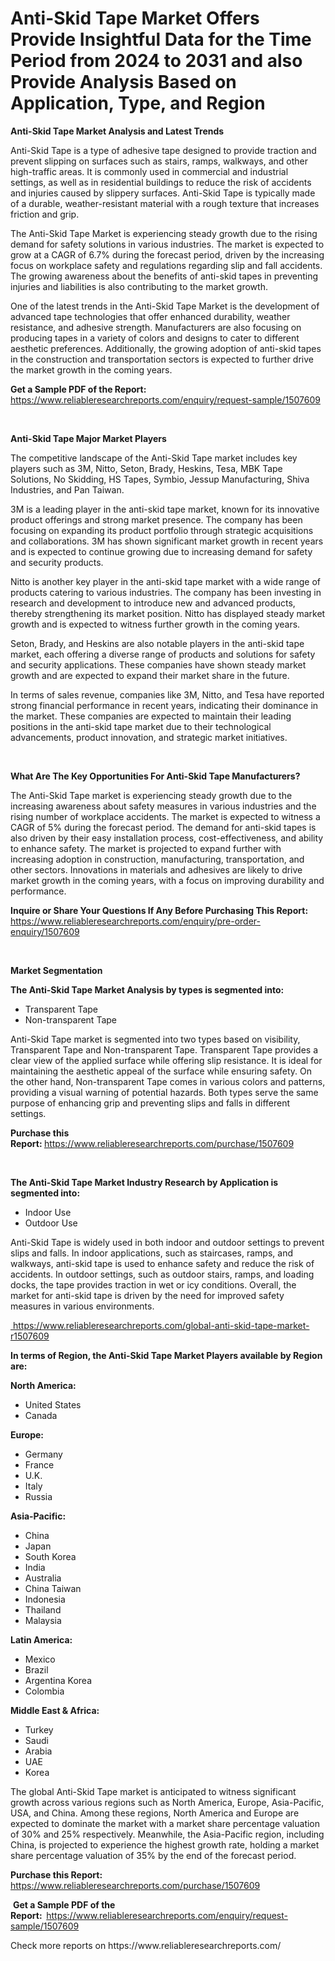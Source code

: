 <p><h1>Anti-Skid Tape Market Offers Provide Insightful Data for the Time Period from 2024 to 2031 and also Provide Analysis Based on Application, Type, and Region</h1></p><p><strong>Anti-Skid Tape Market Analysis and Latest Trends</strong></p>
<p><p>Anti-Skid Tape is a type of adhesive tape designed to provide traction and prevent slipping on surfaces such as stairs, ramps, walkways, and other high-traffic areas. It is commonly used in commercial and industrial settings, as well as in residential buildings to reduce the risk of accidents and injuries caused by slippery surfaces. Anti-Skid Tape is typically made of a durable, weather-resistant material with a rough texture that increases friction and grip.</p><p>The Anti-Skid Tape Market is experiencing steady growth due to the rising demand for safety solutions in various industries. The market is expected to grow at a CAGR of 6.7% during the forecast period, driven by the increasing focus on workplace safety and regulations regarding slip and fall accidents. The growing awareness about the benefits of anti-skid tapes in preventing injuries and liabilities is also contributing to the market growth.</p><p>One of the latest trends in the Anti-Skid Tape Market is the development of advanced tape technologies that offer enhanced durability, weather resistance, and adhesive strength. Manufacturers are also focusing on producing tapes in a variety of colors and designs to cater to different aesthetic preferences. Additionally, the growing adoption of anti-skid tapes in the construction and transportation sectors is expected to further drive the market growth in the coming years.</p></p>
<p><strong>Get a Sample PDF of the Report:&nbsp;</strong> <a href="https://www.reliableresearchreports.com/enquiry/request-sample/1507609">https://www.reliableresearchreports.com/enquiry/request-sample/1507609</a></p>
<p>&nbsp;</p>
<p><strong>Anti-Skid Tape Major Market Players</strong></p>
<p><p>The competitive landscape of the Anti-Skid Tape market includes key players such as 3M, Nitto, Seton, Brady, Heskins, Tesa, MBK Tape Solutions, No Skidding, HS Tapes, Symbio, Jessup Manufacturing, Shiva Industries, and Pan Taiwan. </p><p>3M is a leading player in the anti-skid tape market, known for its innovative product offerings and strong market presence. The company has been focusing on expanding its product portfolio through strategic acquisitions and collaborations. 3M has shown significant market growth in recent years and is expected to continue growing due to increasing demand for safety and security products.</p><p>Nitto is another key player in the anti-skid tape market with a wide range of products catering to various industries. The company has been investing in research and development to introduce new and advanced products, thereby strengthening its market position. Nitto has displayed steady market growth and is expected to witness further growth in the coming years.</p><p>Seton, Brady, and Heskins are also notable players in the anti-skid tape market, each offering a diverse range of products and solutions for safety and security applications. These companies have shown steady market growth and are expected to expand their market share in the future.</p><p>In terms of sales revenue, companies like 3M, Nitto, and Tesa have reported strong financial performance in recent years, indicating their dominance in the market. These companies are expected to maintain their leading positions in the anti-skid tape market due to their technological advancements, product innovation, and strategic market initiatives.</p></p>
<p>&nbsp;</p>
<p><strong>What Are The Key Opportunities For Anti-Skid Tape Manufacturers?</strong></p>
<p><p>The Anti-Skid Tape market is experiencing steady growth due to the increasing awareness about safety measures in various industries and the rising number of workplace accidents. The market is expected to witness a CAGR of 5% during the forecast period. The demand for anti-skid tapes is also driven by their easy installation process, cost-effectiveness, and ability to enhance safety. The market is projected to expand further with increasing adoption in construction, manufacturing, transportation, and other sectors. Innovations in materials and adhesives are likely to drive market growth in the coming years, with a focus on improving durability and performance.</p></p>
<p><strong>Inquire or Share Your Questions If Any Before Purchasing This Report:</strong> <a href="https://www.reliableresearchreports.com/enquiry/pre-order-enquiry/1507609">https://www.reliableresearchreports.com/enquiry/pre-order-enquiry/1507609</a></p>
<p>&nbsp;</p>
<p><strong>Market Segmentation</strong></p>
<p><strong>The Anti-Skid Tape Market Analysis by types is segmented into:</strong></p>
<p><ul><li>Transparent Tape</li><li>Non-transparent Tape</li></ul></p>
<p><p>Anti-Skid Tape market is segmented into two types based on visibility, Transparent Tape and Non-transparent Tape. Transparent Tape provides a clear view of the applied surface while offering slip resistance. It is ideal for maintaining the aesthetic appeal of the surface while ensuring safety. On the other hand, Non-transparent Tape comes in various colors and patterns, providing a visual warning of potential hazards. Both types serve the same purpose of enhancing grip and preventing slips and falls in different settings.</p></p>
<p><strong>Purchase this Report:&nbsp;</strong><a href="https://www.reliableresearchreports.com/purchase/1507609">https://www.reliableresearchreports.com/purchase/1507609</a></p>
<p>&nbsp;</p>
<p><strong>The Anti-Skid Tape Market Industry Research by Application is segmented into:</strong></p>
<p><ul><li>Indoor Use</li><li>Outdoor Use</li></ul></p>
<p><p>Anti-Skid Tape is widely used in both indoor and outdoor settings to prevent slips and falls. In indoor applications, such as staircases, ramps, and walkways, anti-skid tape is used to enhance safety and reduce the risk of accidents. In outdoor settings, such as outdoor stairs, ramps, and loading docks, the tape provides traction in wet or icy conditions. Overall, the market for anti-skid tape is driven by the need for improved safety measures in various environments.</p></p>
<p><a href="https://www.reliableresearchreports.com/global-anti-skid-tape-market-r1507609">&nbsp;https://www.reliableresearchreports.com/global-anti-skid-tape-market-r1507609</a></p>
<p><strong>In terms of Region, the Anti-Skid Tape Market Players available by Region are:</strong></p>
<p>
    <p> <strong> North America: </strong>
        <ul>
            <li>United States</li>
            <li>Canada</li>
        </ul>
        </p> 
    <p> <strong> Europe: </strong>
        <ul>
            <li>Germany</li>
            <li>France</li>
            <li>U.K.</li>
            <li>Italy</li>
            <li>Russia</li>
        </ul>
        </p> 
    <p> <strong> Asia-Pacific: </strong>
        <ul>
            <li>China</li>
            <li>Japan</li>
            <li>South Korea</li>
            <li>India</li>
            <li>Australia</li>
            <li>China Taiwan</li>
            <li>Indonesia</li>
            <li>Thailand</li>
            <li>Malaysia</li>
        </ul>
        </p> 
    <p> <strong> Latin America: </strong>
        <ul>
            <li>Mexico</li>
            <li>Brazil</li>
            <li>Argentina Korea</li>
            <li>Colombia</li>
        </ul>
        </p> 
    <p> <strong> Middle East & Africa: </strong>
        <ul>
            <li>Turkey</li>
            <li>Saudi</li>
            <li>Arabia</li>
            <li>UAE</li>
            <li>Korea</li>
        </ul>
    </p>
    </p>
<p><p>The global Anti-Skid Tape market is anticipated to witness significant growth across various regions such as North America, Europe, Asia-Pacific, USA, and China. Among these regions, North America and Europe are expected to dominate the market with a market share percentage valuation of 30% and 25% respectively. Meanwhile, the Asia-Pacific region, including China, is projected to experience the highest growth rate, holding a market share percentage valuation of 35% by the end of the forecast period.</p></p>
<p><strong>Purchase this Report: </strong><a href="https://www.reliableresearchreports.com/purchase/1507609">https://www.reliableresearchreports.com/purchase/1507609</a></p>
<p>&nbsp;<strong>Get a Sample PDF of the Report:&nbsp;&nbsp;</strong><a href="https://www.reliableresearchreports.com/enquiry/request-sample/1507609">https://www.reliableresearchreports.com/enquiry/request-sample/1507609</a></p>
<p><strong></strong></p>
<p>Check more reports on https://www.reliableresearchreports.com/</p>